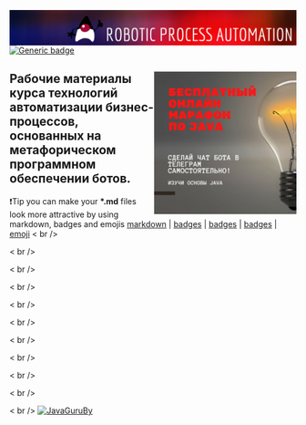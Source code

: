 <p> 
  <img src="rpa-git-banner-2.png" align="right">
</p>

[![Generic badge](https://img.shields.io/badge/rpa-S2-fa0000.svg)](https://moodle.jrr.by/)

<h2> <img src="frpa_s2.jpeg" align="right" width="250">
  Рабочие материалы курса технологий автоматизации бизнес-процессов, основанных на метафорическом программном обеспечении ботов.
</h2>

:exclamation:Tip you can make your **\*.md** files look more attractive by using markdown, badges and emojis 
[markdown](https://guides.github.com/features/mastering-markdown/) | [badges](https://github.com/Naereen/badges) | [badges](https://github.com/Ileriayo/markdown-badges) | [badges](https://gist.github.com/tterb/982ae14a9307b80117dbf49f624ce0e8) | [emoji](https://github.com/ikatyang/emoji-cheat-sheet/blob/master/README.md)
< br />

< br />

< br />

< br />

< br />

< br />

< br />

< br />

< br />

< br />

< br />
[![JavaGuruBy](https://github-readme-stats.vercel.app/api?username=javaGuruBY&theme=default)](https://moodle.jrr.by/)
